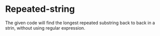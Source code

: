# Repeated-string
The given code will find the longest repeated substring back to back in a strin, without using regular expression.
